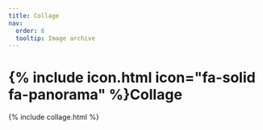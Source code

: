 ```yaml
---
title: Collage
nav:
  order: 6
  tooltip: Image archive
---
```


# {% include icon.html icon="fa-solid fa-panorama" %}Collage

{% include collage.html %}
